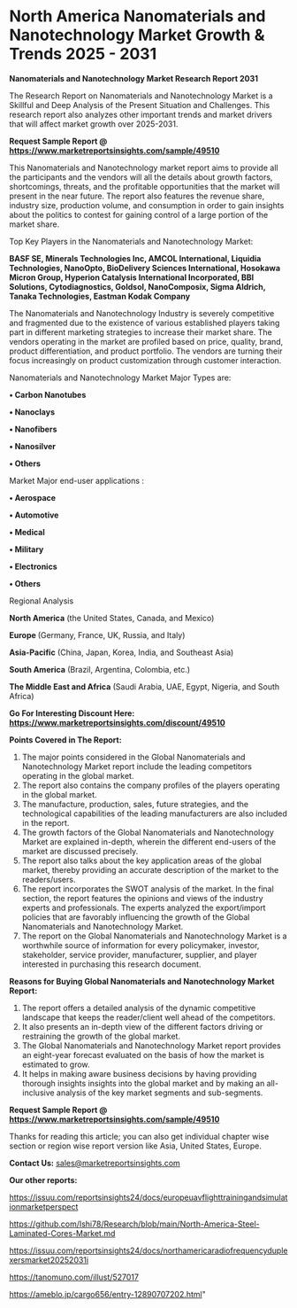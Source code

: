 # North America Nanomaterials and Nanotechnology Market Growth & Trends 2025 - 2031

<strong>Nanomaterials and Nanotechnology Market Research Report 2031</strong>

The Research Report on Nanomaterials and Nanotechnology Market is a Skillful and Deep Analysis of the Present Situation and Challenges. This research report also analyzes other important trends and market drivers that will affect market growth over 2025-2031.

<strong>Request Sample Report @ <a href=https://www.marketreportsinsights.com/sample/49510>https://www.marketreportsinsights.com/sample/49510</a></strong>

This Nanomaterials and Nanotechnology market report aims to provide all the participants and the vendors will all the details about growth factors, shortcomings, threats, and the profitable opportunities that the market will present in the near future. The report also features the revenue share, industry size, production volume, and consumption in order to gain insights about the politics to contest for gaining control of a large portion of the market share.

Top Key Players in the Nanomaterials and Nanotechnology Market:

<strong>BASF SE, Minerals Technologies Inc, AMCOL International, Liquidia Technologies, NanoOpto, BioDelivery Sciences International, Hosokawa Micron Group, Hyperion Catalysis International Incorporated, BBI Solutions, Cytodiagnostics, Goldsol, NanoComposix, Sigma Aldrich, Tanaka Technologies, Eastman Kodak Company</strong>

The Nanomaterials and Nanotechnology Industry is severely competitive and fragmented due to the existence of various established players taking part in different marketing strategies to increase their market share. The vendors operating in the market are profiled based on price, quality, brand, product differentiation, and product portfolio. The vendors are turning their focus increasingly on product customization through customer interaction.

Nanomaterials and Nanotechnology Market Major Types are:

<strong>•  Carbon Nanotubes

•  Nanoclays

•  Nanofibers

•  Nanosilver

•  Others</strong>

Market Major end-user applications :

<strong>•  Aerospace

•  Automotive

•  Medical

•  Military

•  Electronics

•  Others</strong>

Regional Analysis

</u><strong><b>North America</b></strong> (the United States, Canada, and Mexico)

<strong><b>Europe </b></strong>(Germany, France, UK, Russia, and Italy)

<strong><b>Asia-Pacific</b></strong> (China, Japan, Korea, India, and Southeast Asia)

<strong><b>South America</b></strong> (Brazil, Argentina, Colombia, etc.)

<strong><b>The Middle East and Africa</b></strong> (Saudi Arabia, UAE, Egypt, Nigeria, and South Africa)

<strong>Go For Interesting Discount Here: <a href=https://www.marketreportsinsights.com/discount/49510>https://www.marketreportsinsights.com/discount/49510</a></strong>

<strong>Points Covered in The Report:</strong>
<ol>
  <li>The major points considered in the Global Nanomaterials and Nanotechnology Market report include the leading competitors operating in the global market.</li>
  <li>The report also contains the company profiles of the players operating in the global market.</li>
  <li>The manufacture, production, sales, future strategies, and the technological capabilities of the leading manufacturers are also included in the report.</li>
  <li>The growth factors of the Global Nanomaterials and Nanotechnology Market are explained in-depth, wherein the different end-users of the market are discussed precisely.</li>
  <li>The report also talks about the key application areas of the global market, thereby providing an accurate description of the market to the readers/users.</li>
  <li>The report incorporates the SWOT analysis of the market. In the final section, the report features the opinions and views of the industry experts and professionals. The experts analyzed the export/import policies that are favorably influencing the growth of the Global Nanomaterials and Nanotechnology Market.</li>
  <li>The report on the Global Nanomaterials and Nanotechnology Market is a worthwhile source of information for every policymaker, investor, stakeholder, service provider, manufacturer, supplier, and player interested in purchasing this research document.</li>
</ol>
<strong>Reasons for Buying Global Nanomaterials and Nanotechnology Market Report:</strong>

<ol>
  <li>The report offers a detailed analysis of the dynamic competitive landscape that keeps the reader/client well ahead of the competitors.</li>
  <li>It also presents an in-depth view of the different factors driving or restraining the growth of the global market.</li>
  <li>The Global Nanomaterials and Nanotechnology Market report provides an eight-year forecast evaluated on the basis of how the market is estimated to grow.</li>
  <li>It helps in making aware business decisions by having providing thorough insights insights into the global market and by making an all-inclusive analysis of the key market segments and sub-segments.</li>
</ol>
<strong>Request Sample Report @ <a href=https://www.marketreportsinsights.com/sample/49510>https://www.marketreportsinsights.com/sample/49510</a></strong>


Thanks for reading this article; you can also get individual chapter wise section or region wise report version like Asia, United States, Europe.

<strong>Contact Us:</strong>
sales@marketreportsinsights.com

<strong>Our other reports:</strong>

<a href=https://issuu.com/reportsinsights24/docs/europeuavflighttrainingandsimulationmarketperspect>https://issuu.com/reportsinsights24/docs/europeuavflighttrainingandsimulationmarketperspect</a>

<a href=https://github.com/Ishi78/Research/blob/main/North-America-Steel-Laminated-Cores-Market.md>https://github.com/Ishi78/Research/blob/main/North-America-Steel-Laminated-Cores-Market.md</a>

<a href=https://issuu.com/reportsinsights24/docs/northamericaradiofrequencyduplexersmarket20252031i>https://issuu.com/reportsinsights24/docs/northamericaradiofrequencyduplexersmarket20252031i</a>

<a href=https://tanomuno.com/illust/527017>https://tanomuno.com/illust/527017</a>

<a href=https://ameblo.jp/cargo656/entry-12890707202.html>https://ameblo.jp/cargo656/entry-12890707202.html</a>"
